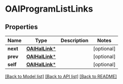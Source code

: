 # OAIProgramListLinks

## Properties
Name | Type | Description | Notes
------------ | ------------- | ------------- | -------------
**next** | [**OAIHalLink***](OAIHalLink.md) |  | [optional] 
**prev** | [**OAIHalLink***](OAIHalLink.md) |  | [optional] 
**self** | [**OAIHalLink***](OAIHalLink.md) |  | [optional] 

[[Back to Model list]](../README.md#documentation-for-models) [[Back to API list]](../README.md#documentation-for-api-endpoints) [[Back to README]](../README.md)


